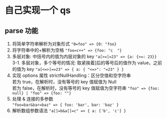# 自己实现一个 qs

## parse 功能

1. 将简单字符串解析为对象形式
   `"0=foo" => {0: "foo}`
2. 将字符串中的+解析为空格
   `"foo=c++" => {foo: "c  "}`
3. 多层对象: 中括号内的值为内层对象的 key
   `"a[>=]=23" => {a: {>=: 23}}`  
   3-1. 多层对象，多个等号的情况: 取紧挨着]后的等号后的值作为 value，之前的值为 key
   `"a[<=>]==23" => { a: { "<=>": "=23" } }`
4. 实现 options 属性 strictNullHandling：区分空值和空字符串  
   若为 true，在解析时，没有等号的 key 值赋值为 Null  
   若为 false，在解析时，没有等号的 key 值赋值为空字符串
   `"foo" => {foo: null} | "foo" => {foo: ""}`
5. 处理 & 连接的多参数  
   `"foo=bar&bar=baz" => { foo: 'bar', bar: 'baz' }`
6. 解析数组参数语法
   `"a[]=b&a[]=c" => { a: ['b', 'c'] }`
